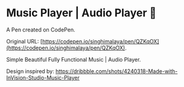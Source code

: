 # Music Player | Audio Player 🎵

A Pen created on CodePen.

Original URL: [https://codepen.io/singhimalaya/pen/QZKqOX](https://codepen.io/singhimalaya/pen/QZKqOX).

Simple Beautiful Fully Functional Music | Audio Player.

Design inspired by: https://dribbble.com/shots/4240318-Made-with-InVision-Studio-Music-Player